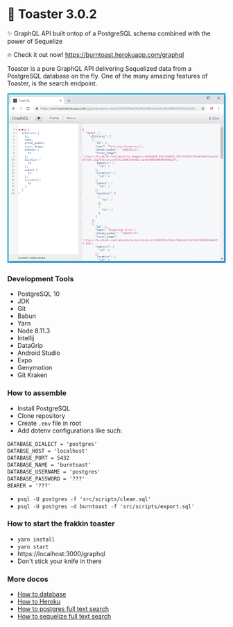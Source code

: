 # 🍞 Toaster 3.0.2

✨ GraphQL API built ontop of a PostgreSQL schema combined with the power of Sequelize

🔥 Check it out now! https://burntoast.herokuapp.com/graphql

Toaster is a pure GraphQL API delivering Sequelized data from a PostgreSQL database on the fly. One of the many amazing features of Toaster, is the search endpoint.

<div align="center">
  <img src="https://github.com/psyanite/toaster/blob/master/docs/images/allstores-query.png" width="600px"/>  
</div>

### Development Tools

* PostgreSQL 10
* JDK
* Git
* Babun
* Yarn
* Node 8.11.3
* Intellij
* DataGrip
* Android Studio
* Expo
* Genymotion
* Git Kraken

### How to assemble
* Install PostgreSQL
* Clone repository
* Create `.env` file in root
* Add dotenv configurations like such:
```
DATABASE_DIALECT = 'postgres'
DATABSE_HOST = 'localhost'
DATABASE_PORT = 5432
DATABASE_NAME = 'burntoast'
DATABASE_USERNAME = 'postgres'
DATABASE_PASSWORD = '???'
BEARER = '???'
```
* `psql -U postgres -f 'src/scripts/clean.sql'`
* `psql -U postgres -d burntoast -f 'src/scripts/export.sql'`

### How to start the frakkin toaster
* `yarn install`
* `yarn start`
* https://localhost:3000/graphql
* Don't stick your knife in there

### More docos
* [How to database](./docs/how-to-database.md)
* [How to Heroku](./docs/how-to-heroku.md)
* [How to postgres full text search](http://rachbelaid.com/postgres-full-text-search-is-good-enough/)
* [How to sequelize full text search](https://medium.com/riipen-engineering/full-text-search-with-sequelize-and-postgresql-3572cb3093e7)
